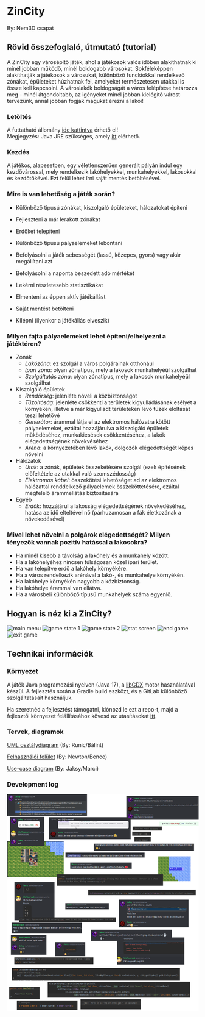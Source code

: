 # ZinCity
By: Nem3D csapat

## Rövid összefoglaló, útmutató (tutorial)

A ZinCity egy városépítő játék, ahol a játékosok valós időben alakíthatnak ki minél jobban működő, minél boldogabb városokat. Sokféleképpen alakíthatják a játékosok a városukat, különböző funckiókkal rendelkező zónákat, épületeket húzhatnak fel, amelyeket természetesen utakkal is össze kell kapcsolni. A városlakók boldogságát a város felépítése határozza meg - minél átgondoltabb, az igényeket minél jobban kielégítő várost tervezünk, annál jobban fogják magukat érezni a lakói!

### Letöltés
A futtatható állomány [ide kattintva](https://szofttech.inf.elte.hu/szofttech-c-2023/group-14/nem3d/-/raw/master/desktop-1.0.jar) érhető el! <br>
Megjegyzés: Java JRE szükséges, amely [itt](https://www.java.com/en/download/manual.jsp) elérhető.

### Kezdés

A játékos, alapesetben, egy véletlenszerűen generált pályán indul egy kezdővárossal, mely rendelkezik lakóhelyekkel, munkahelyekkel, lakosokkal és kezdőtőkével. Ezt felül lehet írni saját mentés betöltésével.

### Mire is van lehetőség a játék során? 
- Különböző típusú zónákat, kiszolgáló épületeket, hálozatokat építeni

- Fejleszteni a már lerakott zónákat

- Erdőket telepíteni

- Különböző típusú pályaelemeket lebontani 

- Befolyásolni a játék sebességét (lassú, közepes, gyors) vagy akár megállítani azt

- Befolyásolni a naponta beszedett adó mértékét

- Lekérni részletesebb statisztikákat

- Elmenteni az éppen aktív játékállást

- Saját mentést betölteni

- Kilépni (ilyenkor a játékállás elveszik)

### Milyen fajta pályaelemeket lehet építeni/elhelyezni a játéktéren?
- Zónák
  - _Lakózóna_: ez szolgál a város polgárainak otthonául
  - _Ipari zóna_: olyan zónatípus, mely a lakosok munkahelyéül szolgálhat
  - _Szolgáltatás zóna_: olyan zónatípus, mely a lakosok munkahelyéül szolgálhat
- Kiszolgáló épületek
  - _Rendőrség_: jelenléte növeli a közbiztonságot
  - _Tűzoltóság_: jelenléte csökkenti a területek kigyulládásának esélyét a környéken, illetve a már kigyulladt területeken levő tüzek eloltását teszi lehetővé
  - _Generátor_: árammal látja el az elektromos hálózatra kötött pályaelemeket, ezáltal hozzájárulva a kiszolgáló épületek működéséhez, munkakiesések csökkentéséhez, a lakók elégedettségének növekvéséhez
  - _Aréna_: a környezetében lévő lakók, dolgozók elégedettségét képes növelni
- Hálózatok
  - _Utak_: a zónák, épületek összekétésére szolgál (ezek építésének előfeltétele az utakkal való szomszédosság)
  - _Elektromos kábel_: összekötési lehetőséget ad az elektromos hálózattal renddelkező pályaelemek összeköttetésére, ezáltal megfelelő árammellátás biztosítására
- Egyéb
  - _Erdők_: hozzájárul a lakosság elégedettségének növekedéséhez, hatása az idő elteltével nő (párhuzamosan a fák életkozának a növekedésével)

### Mivel lehet növelni a polgárok elégedettségét? Milyen tényezők vannak pozitív hatással a lakosokra?
- Ha minél kisebb a távolság a lakóhely és a munkahely között.
- Ha a lakóhelyéhez nincsen túlságosan közel ipari terület.
- Ha van telepítve erdő a lakóhely környékére.
- Ha a város rendelkezik arénával a lakó-, és munkahelye környékén.
- Ha lakóhelye környékén nagyobb a közbiztonság.
- Ha lakóhelye árammal van ellátva.
- Ha a városbeli különböző típusú munkahelyek száma egyenlő.

## Hogyan is néz ki a ZinCity?

![main menu](assets/UserGuide/mainmenu.png)
![game state 1](assets/UserGuide/gamestate1.png)
![game state 2](assets/UserGuide/gamestate2.png)
![stat screen](assets/UserGuide/statscreen.png)
![end game](assets/UserGuide/endgame.png)
![exit game](assets/UserGuide/exitgame.png)


## Technikai információk
### Környezet
A játék Java programozási nyelven (Java 17), a [libGDX](https://libgdx.com/) motor használatával készül.
A fejlesztés során a Gradle build eszközt, és a GitLab különböző szolgáltatásait használjuk.

Ha szeretnéd a fejlesztést támogatni, klónozd le ezt a repo-t, majd a fejlesztői környezet felállításához kövesd az utasításokat [itt](https://libgdx.com/wiki/start/setup).

### Tervek, diagramok

[UML osztálydiagram](https://www.figma.com/file/IzeYh4hv1yDRLSzyBCrBry/ZinCity-UML%2C-architecture?t=QNw82ZFgkOh9Pjjh-0) (By: Runic/Bálint)

[Felhasználói felület](https://www.figma.com/file/nNoj0ElzoN8P9CoAiExZzn/ZimCity-UI%2C-design?node-id=0%3A1&t=QNw82ZFgkOh9Pjjh-1) (By: Newton/Bence)

[Use-case diagram](https://www.figma.com/file/13BSPQLJSfDT80iGUyzOdE/ZinCity-use-cases?t=QNw82ZFgkOh9Pjjh-0) (By: Jaksy/Marci)

### Development log

![epic dev thingy](assets/UserGuide/Szofttech_tp.png)
